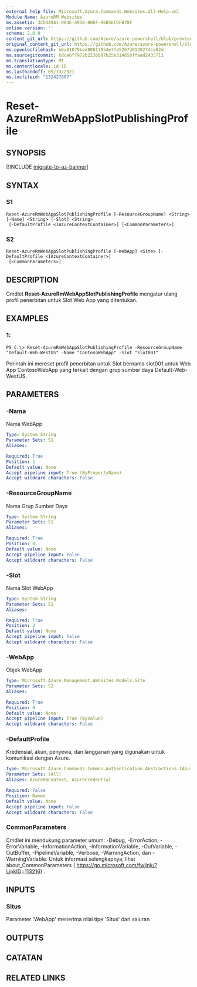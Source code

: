 ```yaml
---
external help file: Microsoft.Azure.Commands.Websites.dll-Help.xml
Module Name: AzureRM.Websites
ms.assetid: 3CD449A1-084E-4950-80EF-06B5ECDFB70F
online version: ''
schema: 2.0.0
content_git_url: https://github.com/Azure/azure-powershell/blob/preview/src/ResourceManager/Websites/Commands.Websites/help/Reset-AzureRmWebAppSlotPublishingProfile.md
original_content_git_url: https://github.com/Azure/azure-powershell/blob/preview/src/ResourceManager/Websites/Commands.Websites/help/Reset-AzureRmWebAppSlotPublishingProfile.md
ms.openlocfilehash: b6a01079bed80017054e7fe52673012827dce02d
ms.sourcegitcommit: 6dce6f7972b2236b87b25b31465bffaad2435711
ms.translationtype: MT
ms.contentlocale: id-ID
ms.lasthandoff: 09/13/2021
ms.locfileid: "132427807"
---
```

# Reset-AzureRmWebAppSlotPublishingProfile

## SYNOPSIS

[!INCLUDE [migrate-to-az-banner](../../includes/migrate-to-az-banner.md)]

## SYNTAX

### S1
```
Reset-AzureRmWebAppSlotPublishingProfile [-ResourceGroupName] <String> [-Name] <String> [-Slot] <String>
 [-DefaultProfile <IAzureContextContainer>] [<CommonParameters>]
```

### S2
```
Reset-AzureRmWebAppSlotPublishingProfile [-WebApp] <Site> [-DefaultProfile <IAzureContextContainer>]
 [<CommonParameters>]
```

## DESCRIPTION
Cmdlet **Reset-AzureRmWebAppSlotPublishingProfile** mengatur ulang profil penerbitan untuk Slot Web App yang ditentukan.

## EXAMPLES

### 1:
```
PS C:\> Reset-AzureRmWebAppSlotPublishingProfile -ResourceGroupName "Default-Web-WestUS" -Name "ContosoWebApp" -Slot "slot001"
```

Perintah ini mereset profil penerbitan untuk Slot bernama slot001 untuk Web App ContosoWebApp yang terkait dengan grup sumber daya Default-Web-WestUS.

## PARAMETERS

### -Nama
Nama WebApp

```yaml
Type: System.String
Parameter Sets: S1
Aliases: 

Required: True
Position: 1
Default value: None
Accept pipeline input: True (ByPropertyName)
Accept wildcard characters: False
```

### -ResourceGroupName
Nama Grup Sumber Daya

```yaml
Type: System.String
Parameter Sets: S1
Aliases: 

Required: True
Position: 0
Default value: None
Accept pipeline input: False
Accept wildcard characters: False
```

### -Slot
Nama Slot WebApp

```yaml
Type: System.String
Parameter Sets: S1
Aliases: 

Required: True
Position: 2
Default value: None
Accept pipeline input: False
Accept wildcard characters: False
```

### -WebApp
Objek WebApp

```yaml
Type: Microsoft.Azure.Management.WebSites.Models.Site
Parameter Sets: S2
Aliases: 

Required: True
Position: 0
Default value: None
Accept pipeline input: True (ByValue)
Accept wildcard characters: False
```

### -DefaultProfile
Kredensial, akun, penyewa, dan langganan yang digunakan untuk komunikasi dengan Azure.

```yaml
Type: Microsoft.Azure.Commands.Common.Authentication.Abstractions.IAzureContextContainer
Parameter Sets: (All)
Aliases: AzureRmContext, AzureCredential

Required: False
Position: Named
Default value: None
Accept pipeline input: False
Accept wildcard characters: False
```

### CommonParameters
Cmdlet ini mendukung parameter umum: -Debug, -ErrorAction, -ErrorVariable, -InformationAction, -InformationVariable, -OutVariable, -OutBuffer, -PipelineVariable, -Verbose, -WarningAction, dan -WarningVariable. Untuk informasi selengkapnya, lihat about_CommonParameters ( https://go.microsoft.com/fwlink/?LinkID=113216) .

## INPUTS

### Situs
Parameter 'WebApp' menerima nilai tipe 'Situs' dari saluran

## OUTPUTS

## CATATAN

## RELATED LINKS

